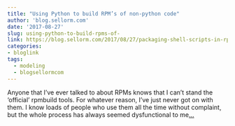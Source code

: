 ```yaml
---
title: "Using Python to build RPM’s of non-python code"
author: 'blog.sellorm.com'
date: '2017-08-27'
slug: using-python-to-build-rpms-of-
link: https://blog.sellorm.com/2017/08/27/packaging-shell-scripts-in-rpms-with-python-s-setup-tools/
categories:
- bloglink
tags:
  - modeling
  - blogsellormcom
---
```


Anyone that I’ve ever talked to about RPMs knows that I can’t stand the ‘official’ rpmbuild tools. For whatever reason, I’ve just never got on with them. I know loads of people who use them all the time without complaint, but the whole process has always seemed dysfunctional to me[... <i class="fas fa-external-link-alt"></i>](https://blog.sellorm.com/2017/08/27/packaging-shell-scripts-in-rpms-with-python-s-setup-tools/)


